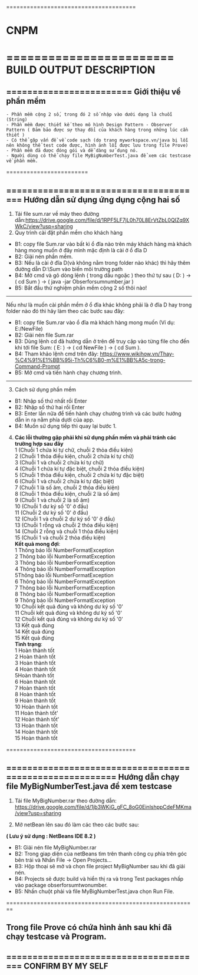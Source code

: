 ﻿

======================================

# CNPM
========================
BUILD OUTPUT DESCRIPTION
========================

========================
Giới thiệu về phần mềm
----------------------
    - Phần mềm cộng 2 số, trong đó 2 số nhập vào dưới dạng là chuỗi (String)
	- Phần mềm được thiết kế theo mô hình Design Pattern - Observer Pattern ( Đảm bảo được sự thay đổi của khách hàng trong những lúc cần thiết )
	- Có thể gặp vấn đề về code sạch (do trang myworkspace.vn/java bị lỗi nên không thể test code được, hình ảnh lỗi được lưu trong file Prove)
	- Phần mềm đã được đóng gói và dễ dàng sử dụng nó.
	- Người dùng có thể chạy file MyBigNumberTest.java để xem các testcase về phần mềm.
========================

======================================
Hướng dẫn sử dụng ứng dụng cộng hai số
--------------------------------------

1. Tải file sum.rar về máy theo đường dẫn:https://drive.google.com/file/d/1RPF5LF7jL0h70L8ErVtZbL0QIZq9XWkC/view?usp=sharing
2. Quy trình cài đặt phần mềm cho khách hàng
 - B1: copy file Sum.rar vào bất kì ổ đĩa nào trên máy khách hàng mà khách hàng mong muốn ở đây mình mặc định là cài ở ổ đĩa D
 - B2: Giải nén phần mềm.
 - B3: Nếu là cài ở đĩa D(và không nằm trong folder nào khác) thì hãy thêm đường dẫn D:\Sum vào biến môi trường path
 - B4: Mở cmd và gõ dòng lệnh ( trong dấu ngoặc ) theo thứ tự sau ( D: ) -> ( cd Sum ) -> ( java -jar Obserforsumnumber.jar ) 
 - B5: Bắt đầu thử nghiệm phần mềm cộng 2 số thôi nào!
 ***
 Nếu như là muốn cài phần mềm ở ổ đĩa khác không phải là ở đĩa D hay trong folder nào đó thì hãy làm theo các bước sau đây:
 - B1: copy file Sum.rar vào ổ đĩa mà khách hàng mong muốn (Ví dụ: E:/NewFile)
 - B2: Giải nén file Sum.rar
 - B3: Dùng lệnh cd đã hướng dẫn ở trên để truy cập vào từng file cho đến khi tới file Sum: ( E: ) -> ( cd NewFile ) -> ( cd Sum ).
 - B4: Tham khảo lệnh cmd trên đây: https://www.wikihow.vn/Thay-%C4%91%E1%BB%95i-Th%C6%B0-m%E1%BB%A5c-trong-Command-Prompt
 - B5: Mở cmd và tiến hành chạy chương trình.
 ***
3. Cách sử dụng phần mềm
 - B1: Nhập số thứ nhất rồi Enter
 - B2: Nhập số thứ hai rồi Enter
 - B3: Enter lần nữa để tiến hành chạy chướng trình và các bước hướng dẫn in ra nằm phía dưới của app.
 - B4:  Muốn sử dụng tiếp thì quay lại bước 1.
4. **Các lỗi thường gặp phải khi sử dụng phần mềm và phải tránh các trường hợp sau đây**<br/>
            1 (Chuỗi 1 chứa kí tự chữ, chuỗi 2 thỏa điều kiện)<br/>
            2 (Chuỗi 1 thỏa điều kiện, chuỗi 2 chứa kí tự chữ)<br/>
            3 (Chuỗi 1 và chuỗi 2 chứa kí tự chữ)<br/>
            4 (Chuỗi 1 chứa kí tự đặc biệt, chuỗi 2 thỏa điều kiện)<br/>
            5 (Chuỗi 1 thỏa điều kiện, chuỗi 2 chứa kí tự đặc biệt)<br/>
            6 (Chuỗi 1 và chuỗi 2 chứa kí tự đặc biệt)<br/>
            7 (Chuỗi 1 là số âm, chuỗi 2 thỏa điều kiện)<br/>
            8 (Chuỗi 1 thỏa điều kiện, chuỗi 2 là số âm)<br/>
            9 (Chuỗi 1 và chuỗi 2 là số âm)<br/>
           10 (Chuỗi 1 dư ký số '0' ở đầu)<br/>
           11 (Chuỗi 2 dư ký số '0' ở đầu)<br/>
           12 (Chuỗi 1 và chuỗi 2 dư ký số '0' ở đầu)<br/>
           13 (Chuỗi 1 rỗng và chuỗi 2 thỏa điều kiện)<br/>
           14 (Chuỗi 2 rỗng và chuỗi 1 thỏa điều kiện)<br/>
           15 (Chuỗi 1 và chuỗi 2 thỏa điều kiện)<br/>
**Kết quả mong đợi**:<br/> 
            1 Thông báo lỗi NumberFormatException<br/>
            2 Thông báo lỗi NumberFormatException<br/>
            3 Thông báo lỗi NumberFormatException<br/>
            4 Thông báo lỗi NumberFormatException<br/>
            5Thông báo lỗi NumberFormatException<br/>
            6 Thông báo lỗi NumberFormatException<br/>
            7 Thông báo lỗi NumberFormatException<br/>
            8 Thông báo lỗi NumberFormatException<br/>
            9 Thông báo lỗi NumberFormatException<br/>
           10 Chuỗi kết quả đúng và không dư ký số '0'<br/>
           11 Chuỗi kết quả đúng và không dư ký số '0'<br/>
           12 Chuỗi kết quả đúng và không dư ký số '0'<br/>
           13 Kết quả đúng<br/>
           14 Kết quả đúng<br/>
           15 Kết quả đúng<br/>
**Tình trạng**:<br/>
            1 Hoàn thành tốt<br/>
            2 Hoàn thành tốt<br/>
            3 Hoàn thành tốt<br/>
            4 Hoàn thành tốt<br/>
            5Hoàn thành tốt<br/>
            6 Hoàn thành tốt<br/>
            7 Hoàn thành tốt<br/>
            8 Hoàn thành tốt<br/>
            9 Hoàn thành tốt<br/>
           10 Hoàn thành tốt<br/>
           11 Hoàn thành tốt'<br/>
           12 Hoàn thành tốt'<br/>
           13 Hoàn thành tốt<br/>
           14 Hoàn thành tốt<br/>
           15 Hoàn thành tốt<br/>

======================================

========================================================
Hướng dẫn chạy file MyBigNumberTest.java để xem testcase
--------------------------------------------------------

1. Tải file MyBigNumber.rar theo đường dẫn: 
https://drive.google.com/file/d/1jb3WKiG_gFC_8oG0EinlshppCdeFMKma/view?usp=sharing

2. Mở netBean lên sau đó làm các theo các bước sau:

**( Lưu ý sử dụng : NetBeans IDE 8.2 )**

 - B1: Giải nén file MyBigNumber.rar
 - B2: Trong giap diện của netBeans tìm trên thanh công cụ phía trên góc bên trái và Nhấn File -> Open Projects... 
 - B3: Hộp thoại sẽ mở và chọn file project MyBigNumber sau khi đã giải nén.
 - B4: Projects sẽ được build và hiển thị ra và trong Test packages nhấp vào package obserforsumtwonumber.
 - B5: Nhấn chuột phải và file MyBigNumberTest.java chọn Run File.

========================================================

## Trong file Prove có chứa hình ảnh sau khi đã chạy testcase và Program.

======================================
CONFIRM BY MY SELF
--------------------



